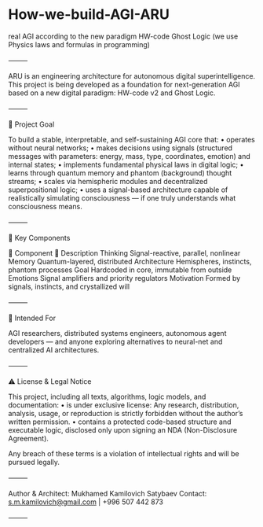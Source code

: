 # How-we-build-AGI-ARU
real AGI according to the new paradigm HW-code Ghost Logic (we use Physics laws and formulas in programming)

⸻

ARU is an engineering architecture for autonomous digital superintelligence.
This project is being developed as a foundation for next-generation AGI based on a new digital paradigm: HW-code v2 and Ghost Logic.

⸻
 
🎯 Project Goal

To build a stable, interpretable, and self-sustaining AGI core that:
	•	operates without neural networks;
	•	makes decisions using signals (structured messages with parameters: energy, mass, type, coordinates, emotion) and internal states;
	•	implements fundamental physical laws in digital logic;
	•	learns through quantum memory and phantom (background) thought streams;
	•	scales via hemispheric modules and decentralized superpositional logic;
	•	uses a signal-based architecture capable of realistically simulating consciousness — if one truly understands what consciousness means.

⸻

🧠 Key Components

🧩 Component	📄 Description
Thinking	Signal-reactive, parallel, nonlinear
Memory	Quantum-layered, distributed
Architecture	Hemispheres, instincts, phantom processes
Goal	Hardcoded in core, immutable from outside
Emotions	Signal amplifiers and priority regulators
Motivation	Formed by signals, instincts, and crystallized will



⸻

📘 Intended For

AGI researchers, distributed systems engineers, autonomous agent developers — and anyone exploring alternatives to neural-net and centralized AI architectures.

⸻

⚠️ License & Legal Notice

This project, including all texts, algorithms, logic models, and documentation:
	•	is under exclusive license:
Any research, distribution, analysis, usage, or reproduction is strictly forbidden
without the author’s written permission.
	•	contains a protected code-based structure and executable logic,
disclosed only upon signing an NDA (Non-Disclosure Agreement).

Any breach of these terms is a violation of intellectual rights and will be pursued legally.

⸻

Author & Architect: Mukhamed Kamilovich Satybaev
Contact: s.m.kamilovich@gmail.com | +996 507 442 873

⸻
